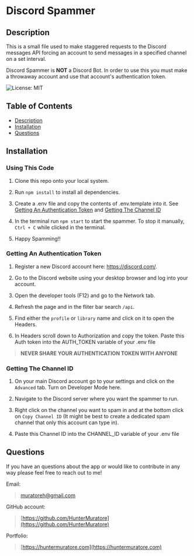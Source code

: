 # Discord Spammer

## Description

This is a small file used to make staggered requests to the Discord messages API forcing an account to send messages in a specified channel on a set interval.

Discord Spammer is **NOT** a Discord Bot. In order to use this you must make a throwaway account and use that account's authentication token.

![License: MIT](https://img.shields.io/badge/License-MIT-yellow.svg)

## Table of Contents

- [Description](#description)
- [Installation](#installation)
- [Questions](#questions)

## Installation

### Using This Code

1. Clone this repo onto your local system.

2. Run `npm install` to install all dependencies.

3. Create a .env file and copy the contents of .env.template into it. See [Getting An Authentication Token](#getting-an-authentication-token) and [Getting The Channel ID](#getting-the-channel-id)

4. In the terminal run `npm start` to start the spammer. To stop it manually, `Ctrl + C` while clicked in the terminal.

5. Happy Spamming!!

### Getting An Authentication Token

1. Register a new Discord account here: <https://discord.com/>.

2. Go to the Discord website using your desktop browser and log into your account.

3. Open the developer tools (F12) and go to the Network tab.

4. Refresh the page and in the fliter bar search `/api`.

5. Find either the `profile` or `library` name and click on it to open the Headers.

6. In Headers scroll down to Authorization and copy the token. Paste this Auth token into the AUTH_TOKEN variable of your .env file

>**NEVER SHARE YOUR AUTHENTICATION TOKEN WITH ANYONE**

### Getting The Channel ID

1. On your main Discord account go to your settings and click on the `Advanced` tab. Turn on Developer Mode here.

2. Navigate to the Discord server where you want the spammer to run.

3. Right click on the channel you want to spam in and at the bottom click on `Copy Channel ID` (It might be best to create a dedicated spam channel that only this account can type in).

4. Paste this Channel ID into the CHANNEL_ID variable of your .env file

## Questions

If you have an questions about the app or would like to contribute in any way please feel free to reach out to me!

Email:
>[muratoreh@gmail.com](mailto:muratoreh@gmail.com?subject=[GitHub]%20Form%20Forwarder)

GitHub account:
>[https://github.com/HunterMuratore](https://github.com/HunterMuratore)

Portfolio:
>[https://huntermuratore.com](https://huntermuratore.com)
